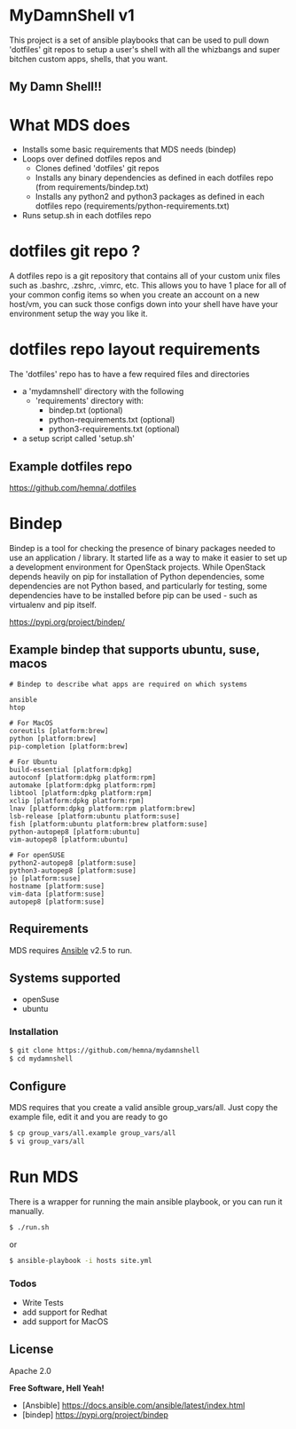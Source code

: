 # MyDamnShell v1
This project is a set of ansible playbooks that can be used
to pull down 'dotfiles' git repos to setup a user's shell with all
the whizbangs and super bitchen custom apps, shells, that you want.

## My Damn Shell!!



# What MDS does
- Installs some basic requirements that MDS needs (bindep)
- Loops over defined dotfiles repos and
  - Clones defined 'dotfiles' git repos
  - Installs any binary dependencies as defined in each dotfiles repo (from requirements/bindep.txt)
  - Installs any python2 and python3 packages as defined in each dotfiles repo (requirements/python-requirements.txt)
- Runs setup.sh in each dotfiles repo

# dotfiles git repo ?
A dotfiles repo is a git repository that contains all of your custom 
unix files such as .bashrc, .zshrc, .vimrc, etc.
This allows you to have 1 place for all of your common config items 
so when you create an account on a new host/vm, you can suck those
configs down into your shell have have your environment setup the
way you like it.

# dotfiles repo layout requirements
The 'dotfiles' repo has to have a few required files and directories
- a 'mydamnshell' directory with the following
  - 'requirements' directory with:
    - bindep.txt (optional)
    - python-requirements.txt (optional)
    - python3-requirements.txt (optional)
- a setup script called 'setup.sh'

## Example dotfiles repo

https://github.com/hemna/.dotfiles


# Bindep
Bindep is a tool for checking the presence of binary packages needed to use an application / library. It started life as a way to make it easier to set up a development environment for OpenStack projects. While OpenStack depends heavily on pip for installation of Python dependencies, some dependencies are not Python based, and particularly for testing, some dependencies have to be installed before pip can be used - such as virtualenv and pip itself.

https://pypi.org/project/bindep/

## Example bindep that supports ubuntu, suse, macos

```
# Bindep to describe what apps are required on which systems

ansible
htop

# For MacOS
coreutils [platform:brew]
python [platform:brew]
pip-completion [platform:brew]

# For Ubuntu
build-essential [platform:dpkg]
autoconf [platform:dpkg platform:rpm]
automake [platform:dpkg platform:rpm]
libtool [platform:dpkg platform:rpm]
xclip [platform:dpkg platform:rpm]
lnav [platform:dpkg platform:rpm platform:brew]
lsb-release [platform:ubuntu platform:suse]
fish [platform:ubuntu platform:brew platform:suse]
python-autopep8 [platform:ubuntu]
vim-autopep8 [platform:ubuntu]

# For openSUSE
python2-autopep8 [platform:suse]
python3-autopep8 [platform:suse]
jo [platform:suse]
hostname [platform:suse]
vim-data [platform:suse]
autopep8 [platform:suse]
```


## Requirements

MDS requires [Ansible](https://docs.ansible.com/ansible/latest/index.html) v2.5 to run.


## Systems supported
- openSuse
- ubuntu


### Installation


```sh
$ git clone https://github.com/hemna/mydamnshell
$ cd mydamnshell
```

## Configure

MDS requires that you create a valid ansible group_vars/all.
Just copy the example file, edit it and you are ready to go

```sh
$ cp group_vars/all.example group_vars/all
$ vi group_vars/all
```

# Run MDS
There is a wrapper for running the main ansible playbook, or you can run it
manually.

```sh
$ ./run.sh
```

or

```sh
$ ansible-playbook -i hosts site.yml
```


### Todos

 - Write Tests
 - add support for Redhat
 - add support for MacOS

License
----

Apache 2.0


**Free Software, Hell Yeah!**

[//]: # (These are reference links used in the body of this note and get stripped out when the markdown processor does its job. There is no need to format nicely because it shouldn't be seen. Thanks SO - http://stackoverflow.com/questions/4823468/store-comments-in-markdown-syntax)

- [Ansbible] <https://docs.ansible.com/ansible/latest/index.html>
- [bindep] <https://pypi.org/project/bindep>
